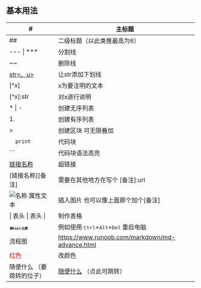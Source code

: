 ## 基本用法

| #                                              | 主标题                                                       |
| ---------------------------------------------- | ------------------------------------------------------------ |
| ##                                             | 二级标题（以此类推最高为6）                                  |
| --- \| ***                                     | 分割线                                                       |
| ~~                                             | 删除线                                                       |
| <u> str<、u>                                   | 让str添加下划线                                              |
| [^x]                                           | x为要注明的文本                                              |
| [^x]:str                                       | 对x进行说明                                                  |
| *  \| -                                        | 创建无序列表                                                 |
| 1.                                             | 创建有序列表                                                 |
| >                                              | 创建区块 可无限叠加                                          |
| `  print`                                      | 代码块                                                       |
| ```                                            | 代码块语法高亮                                               |
| [链接名称](链接地址)                           | 超链接                                                       |
| [链接名称][备注]                               | 需要在其他地方在写个 [备注]:url                              |
| ![名称 属性文本](图片地址  "可选标题")         | 插入图片 也可以像上面那个加个[备注]                          |
| \| 表头   \| 表头 \|                           | 制作表格                                                     |
| <kbd> <b> <i> <em> <sup> <sub>  <br>等html元素 | 例如使用   <kbd>Ctrl</kbd>+<kbd>Alt</kbd>+<kbd>Del</kbd>  重启电脑 |
| 流程图                                         | https://www.runoob.com/markdown/md-advance.html              |
| <font color=#FF0000 >红色</font>               | 改颜色                                                       |
| <a name="id">随便什么</a>    （要跳转的位子）  | [随便什么](#id)     （点此可跳转）                           |

